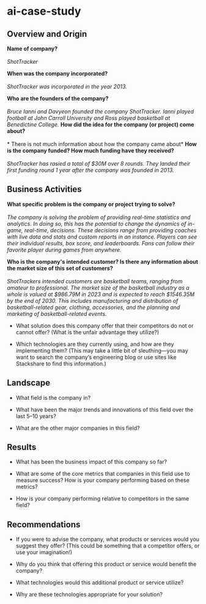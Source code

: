 # ai-case-study


## Overview and Origin

**Name of company?** <br><br>
    *ShotTracker*

**When was the company incorporated?** <br><br>
    *ShotTracker was incorporated in the year 2013.*

**Who are the founders of the company?**<br><br>
    *Bruce Ianni and Davyeon founded the company ShotTracker. Ianni played football at John Carroll University and Ross played basketball at Benedictine College.*
**How did the idea for the company (or project) come about?**<br><br>
    * There is not much information about how the company came about*
**How is the company funded? How much funding have they received?**<br><br>
    *ShotTracker has rasied a total of $30M over 8 rounds. They landed their first funding round 1 year after the company was founded in 2013.*
## Business Activities

**What specific problem is the company or project trying to solve?**<br><br>
    *The company is solving the problem of providing real-time statistics and analytics. In doing so, this has the potential to change the dynamics of in-game, real-time, decisions. These decisions range from providing coaches with live data and stats and custom reports in an instance. Players can see their individual results, box score, and leaderboards. Fans can follow their favorite player during games from anywhere.*

**Who is the company's intended customer? Is there any information about the market size of this set of customers?**<br><br>
    *ShotTrackers intended customers are basketball teams, ranging from amateur to professional. The market size of the basketball industry as a whole is valued at $986.79M in 2023 and is expected to reach $1546.35M by the end of 2030. This includes manufacturing and distribution of basketball-related gear, clothing, accessories, and the planning and marketing of basketball-related events.*

* What solution does this company offer that their competitors do not or cannot offer? (What is the unfair advantage they utilize?)

* Which technologies are they currently using, and how are they implementing them? (This may take a little bit of sleuthing&mdash;you may want to search the company’s engineering blog or use sites like Stackshare to find this information.)

## Landscape

* What field is the company in?

* What have been the major trends and innovations of this field over the last 5&ndash;10 years?

* What are the other major companies in this field?

## Results

* What has been the business impact of this company so far?

* What are some of the core metrics that companies in this field use to measure success? How is your company performing based on these metrics?

* How is your company performing relative to competitors in the same field?

## Recommendations

* If you were to advise the company, what products or services would you suggest they offer? (This could be something that a competitor offers, or use your imagination!)

* Why do you think that offering this product or service would benefit the company?

* What technologies would this additional product or service utilize?

* Why are these technologies appropriate for your solution?